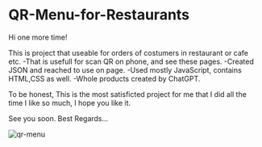 # QR-Menu-for-Restaurants
Hi one more time!

This is project that useable for orders of costumers in restaurant or cafe etc.
-That is usefull for scan QR on phone, and see these pages.
-Created JSON and reached to use on page.
-Used mostly JavaScript, contains HTML,CSS as well.
-Whole products created by ChatGPT.

To be honest, This is the most satisficted project for me that I did all the time
I like so much, I hope you like it.

See you soon.
Best Regards...

![qr-menu](https://github.com/evliyademiray/QR-Menu-for-Restaurants/assets/139562305/881cad6d-8d85-4292-bfaa-ecb1813a1d1a)
